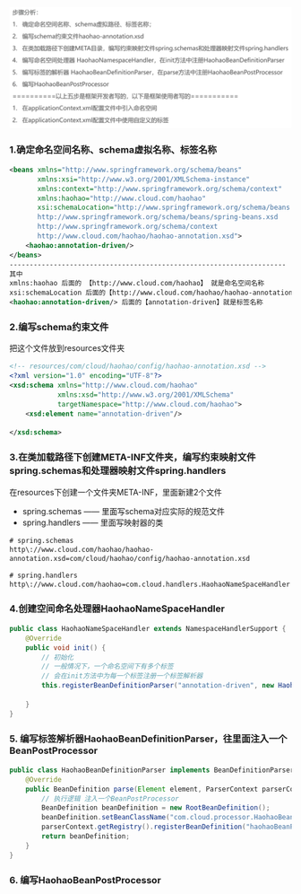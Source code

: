![image-20221223144047354](image/16.%E8%87%AA%E5%AE%9A%E4%B9%89%E5%91%BD%E5%90%8D%E7%A9%BA%E9%97%B4/image-20221223144047354.png)

### 1.确定命名空间名称、schema虚拟名称、标签名称

```xml
<beans xmlns="http://www.springframework.org/schema/beans"
       xmlns:xsi="http://www.w3.org/2001/XMLSchema-instance"
       xmlns:context="http://www.springframework.org/schema/context"
       xmlns:haohao="http://www.cloud.com/haohao"
       xsi:schemaLocation="http://www.springframework.org/schema/beans
       http://www.springframework.org/schema/beans/spring-beans.xsd
       http://www.springframework.org/schema/context
       http://www.cloud.com/haohao/haohao-annotation.xsd">
    <haohao:annotation-driven/>
</beans>
---------------------------------------------------------------------
其中
xmlns:haohao 后面的 【http://www.cloud.com/haohao】 就是命名空间名称
xsi:schemaLocation 后面的【http://www.cloud.com/haohao/haohao-annotation.xsd】就是schema虚拟名称
<haohao:annotation-driven/> 后面的【annotation-driven】就是标签名称
```

### 2.编写schema约束文件

把这个文件放到resources文件夹

```xml
<!-- resources/com/cloud/haohao/config/haohao-annotation.xsd -->
<?xml version="1.0" encoding="UTF-8"?>
<xsd:schema xmlns="http://www.cloud.com/haohao"
            xmlns:xsd="http://www.w3.org/2001/XMLSchema"
            targetNamespace="http://www.cloud.com/haohao">
    <xsd:element name="annotation-driven"/>

</xsd:schema>
```

### 3.在类加载路径下创建META-INF文件夹，编写约束映射文件spring.schemas和处理器映射文件spring.handlers

在resources下创建一个文件夹META-INF，里面新建2个文件

* spring.schemas —— 里面写schema对应实际的规范文件
* spring.handlers —— 里面写映射器的类

```schemas
# spring.schemas
http\://www.cloud.com/haohao/haohao-annotation.xsd=com/cloud/haohao/config/haohao-annotation.xsd
```

```handlers
# spring.handlers
http\://www.cloud.com/haohao=com.cloud.handlers.HaohaoNameSpaceHandler
```

### 4.创建空间命名处理器HaohaoNameSpaceHandler

```java
public class HaohaoNameSpaceHandler extends NamespaceHandlerSupport {
    @Override
    public void init() {
        // 初始化
        // 一般情况下，一个命名空间下有多个标签
        // 会在init方法中为每一个标签注册一个标签解析器
        this.registerBeanDefinitionParser("annotation-driven", new HaohaoBeanDefinitionParser());

    }
}
```

### 5. 编写标签解析器HaohaoBeanDefinitionParser，往里面注入一个BeanPostProcessor

```java
public class HaohaoBeanDefinitionParser implements BeanDefinitionParser {
    @Override
    public BeanDefinition parse(Element element, ParserContext parserContext) {
        // 执行逻辑 注入一个BeanPostProcessor
        BeanDefinition beanDefinition = new RootBeanDefinition();
        beanDefinition.setBeanClassName("com.cloud.processor.HaohaoBeanPostProcessor");
        parserContext.getRegistry().registerBeanDefinition("haohaoBeanPostProcessor", beanDefinition);
        return beanDefinition;
    }
}
```

### 6. 编写HaohaoBeanPostProcessor

```java

```

